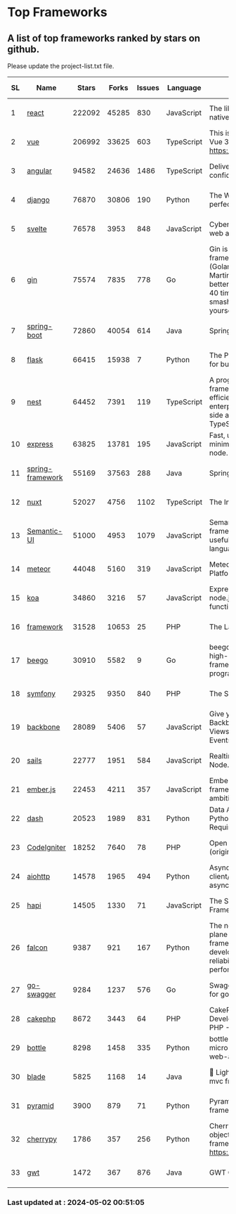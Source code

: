 # Top Frameworks
## A list of top frameworks ranked by stars on github.  
Please update the project-list.txt file.

| SL| Name  | Stars| Forks| Issues | Language | Description | Last Commit |
| --| ------| -----| ---- | ------ | -------- | ----------- | ----------- |
| 1 | [react](https://github.com/facebook/react) | 222092 | 45285 | 830 | JavaScript | The library for web and native user interfaces. | 2024-04-30 16:00:22 |
| 2 | [vue](https://github.com/vuejs/vue) | 206992 | 33625 | 603 | TypeScript | This is the repo for Vue 2. For Vue 3, go to https://github.com/vuejs/core | 2023-12-31 13:23:55 |
| 3 | [angular](https://github.com/angular/angular) | 94582 | 24636 | 1486 | TypeScript | Deliver web apps with confidence 🚀 | 2024-05-01 22:10:26 |
| 4 | [django](https://github.com/django/django) | 76870 | 30806 | 190 | Python | The Web framework for perfectionists with deadlines. | 2024-04-30 09:11:02 |
| 5 | [svelte](https://github.com/sveltejs/svelte) | 76578 | 3953 | 848 | JavaScript | Cybernetically enhanced web apps | 2024-05-01 14:07:04 |
| 6 | [gin](https://github.com/gin-gonic/gin) | 75574 | 7835 | 778 | Go | Gin is a HTTP web framework written in Go (Golang). It features a Martini-like API with much better performance -- up to 40 times faster. If you need smashing performance, get yourself some Gin. | 2024-04-29 23:07:23 |
| 7 | [spring-boot](https://github.com/spring-projects/spring-boot) | 72860 | 40054 | 614 | Java | Spring Boot | 2024-05-01 22:56:45 |
| 8 | [flask](https://github.com/pallets/flask) | 66415 | 15938 | 7 | Python | The Python micro framework for building web applications. | 2024-04-23 23:54:09 |
| 9 | [nest](https://github.com/nestjs/nest) | 64452 | 7391 | 119 | TypeScript | A progressive Node.js framework for building efficient, scalable, and enterprise-grade server-side applications with TypeScript/JavaScript 🚀 | 2024-04-30 10:43:39 |
| 10 | [express](https://github.com/expressjs/express) | 63825 | 13781 | 195 | JavaScript | Fast, unopinionated, minimalist web framework for node. | 2024-04-21 09:48:10 |
| 11 | [spring-framework](https://github.com/spring-projects/spring-framework) | 55169 | 37563 | 288 | Java | Spring Framework | 2024-05-01 16:07:13 |
| 12 | [nuxt](https://github.com/nuxt/nuxt) | 52027 | 4756 | 1102 | TypeScript | The Intuitive Vue Framework. | 2024-05-01 21:49:51 |
| 13 | [Semantic-UI](https://github.com/Semantic-Org/Semantic-UI) | 51000 | 4953 | 1079 | JavaScript | Semantic is a UI component framework based around useful principles from natural language. | 2023-01-11 17:05:32 |
| 14 | [meteor](https://github.com/meteor/meteor) | 44048 | 5160 | 319 | JavaScript | Meteor, the JavaScript App Platform | 2024-04-26 18:32:26 |
| 15 | [koa](https://github.com/koajs/koa) | 34860 | 3216 | 57 | JavaScript | Expressive middleware for node.js using ES2017 async functions | 2024-04-22 06:25:10 |
| 16 | [framework](https://github.com/laravel/framework) | 31528 | 10653 | 25 | PHP | The Laravel Framework. | 2024-04-30 13:43:16 |
| 17 | [beego](https://github.com/beego/beego) | 30910 | 5582 | 9 | Go | beego is an open-source, high-performance web framework for the Go programming language. | 2024-04-25 08:55:18 |
| 18 | [symfony](https://github.com/symfony/symfony) | 29325 | 9350 | 840 | PHP | The Symfony PHP framework | 2024-05-01 13:53:56 |
| 19 | [backbone](https://github.com/jashkenas/backbone) | 28089 | 5406 | 57 | JavaScript | Give your JS App some Backbone with Models, Views, Collections, and Events | 2024-03-06 23:22:47 |
| 20 | [sails](https://github.com/balderdashy/sails) | 22777 | 1951 | 584 | JavaScript | Realtime MVC Framework for Node.js | 2024-04-09 23:02:55 |
| 21 | [ember.js](https://github.com/emberjs/ember.js) | 22453 | 4211 | 357 | JavaScript | Ember.js - A JavaScript framework for creating ambitious web applications | 2024-04-30 16:26:43 |
| 22 | [dash](https://github.com/plotly/dash) | 20523 | 1989 | 831 | Python | Data Apps & Dashboards for Python. No JavaScript Required. | 2024-04-22 15:43:08 |
| 23 | [CodeIgniter](https://github.com/bcit-ci/CodeIgniter) | 18252 | 7640 | 78 | PHP | Open Source PHP Framework (originally from EllisLab) | 2024-03-20 03:51:42 |
| 24 | [aiohttp](https://github.com/aio-libs/aiohttp) | 14578 | 1965 | 494 | Python | Asynchronous HTTP client/server framework for asyncio and Python | 2024-04-29 20:58:26 |
| 25 | [hapi](https://github.com/hapijs/hapi) | 14505 | 1330 | 71 | JavaScript | The Simple, Secure Framework Developers Trust | 2024-04-09 14:33:32 |
| 26 | [falcon](https://github.com/falconry/falcon) | 9387 | 921 | 167 | Python | The no-magic web data plane API and microservices framework for Python developers, with a focus on reliability, correctness, and performance at scale. | 2024-04-17 17:19:18 |
| 27 | [go-swagger](https://github.com/go-swagger/go-swagger) | 9284 | 1237 | 576 | Go | Swagger 2.0 implementation for go | 2024-04-18 03:30:37 |
| 28 | [cakephp](https://github.com/cakephp/cakephp) | 8672 | 3443 | 64 | PHP | CakePHP: The Rapid Development Framework for PHP - Official Repository | 2024-04-19 18:15:21 |
| 29 | [bottle](https://github.com/bottlepy/bottle) | 8298 | 1458 | 335 | Python | bottle.py is a fast and simple micro-framework for python web-applications. | 2024-01-03 22:31:48 |
| 30 | [blade](https://github.com/lets-blade/blade) | 5825 | 1168 | 14 | Java | :rocket: Lightning fast and elegant mvc framework for Java8 | 2023-06-16 05:18:49 |
| 31 | [pyramid](https://github.com/Pylons/pyramid) | 3900 | 879 | 71 | Python | Pyramid - A Python web framework | 2024-03-03 23:38:59 |
| 32 | [cherrypy](https://github.com/cherrypy/cherrypy) | 1786 | 357 | 256 | Python | CherryPy is a pythonic, object-oriented HTTP framework.      https://cherrypy.dev | 2024-04-22 23:41:04 |
| 33 | [gwt](https://github.com/gwtproject/gwt) | 1472 | 367 | 876 | Java | GWT Open Source Project | 2024-04-17 21:16:17 |

### Last updated at : 2024-05-02 00:51:05
